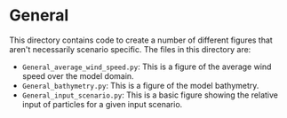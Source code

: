 # General
This directory contains code to create a number of different figures that aren't necessarily scenario specific. The files in this directory are:
- `General_average_wind_speed.py`: This is a figure of the average wind speed over the model domain.
- `General_bathymetry.py`: This is a figure of the model bathymetry.
- `General_input_scenario.py`: This is a basic figure showing the relative input of particles for a given input scenario.
